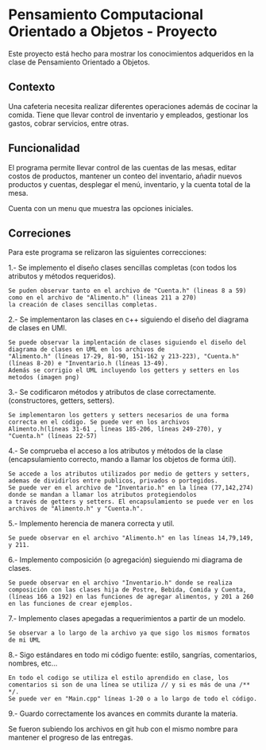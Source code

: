 # Pensamiento Computacional Orientado a Objetos - Proyecto 
Este proyecto está hecho para mostrar los conocimientos adqueridos en la clase de Pensamiento Orientado a Objetos. 

## Contexto

Una cafeteria necesita realizar diferentes operaciones además de cocinar la comida. Tiene que llevar control de inventario y empleados, gestionar los gastos, cobrar servicios, entre otras. 

## Funcionalidad
El programa permite llevar control de las cuentas de las mesas, editar costos de productos, mantener un conteo del inventario, añadir nuevos productos y cuentas, desplegar el menú, inventario, y la cuenta total de la mesa. 
  
  
Cuenta con un menu que muestra las opciones iniciales.

## Correciones

Para este programa se relizaron las siguientes correcciones:

1.- Se implemento el diseño clases sencillas completas (con todos los atributos y métodos requeridos).

    Se puden observar tanto en el archivo de "Cuenta.h" (lineas 8 a 59) como en el archivo de "Alimento.h" (lineas 211 a 270) 
    la creación de clases sencillas completas.


2.- Se implementaron las clases en c++ siguiendo el diseño del diagrama de clases en UMl.

    Se puede observar la implentación de clases siguiendo el diseño del diagrama de clases en UML en los archivos de
    "Alimento.h" (líneas 17-29, 81-90, 151-162 y 213-223), "Cuenta.h" (líneas 8-20) e "Inventario.h (líneas 13-49).
    Además se corrigio el UML incluyendo los getters y setters en los metodos (imagen png)


3.- Se codificaron métodos y atributos de clase correctamente. (constructores, getters, setters).

    Se implementaron los getters y setters necesarios de una forma correcta en el código. Se puede ver en los archivos
    Alimento.h(líneas 31-61 , líneas 185-206, líneas 249-270), y "Cuenta.h" (líneas 22-57)


4.- Se comprueba el acceso a los atributos y métodos de la clase (encapsulamiento correcto, mando a llamar los objetos de forma útil).
     
    Se accede a los atributos utilizados por medio de getters y setters, ademas de dividirlos entre publicos, privados o portegidos.
    Se puede ver en el archivo de "Inventario.h" en la línea (77,142,274) donde se mandan a llamar los atributos protegiendolos 
    a través de getters y setters. El encapsulamiento se puede ver en los archivos de "Alimento.h" y "Cuenta.h".


5.- Implemento herencia de manera correcta y util.
    
    Se puede observar en el archivo "Alimento.h" en las líneas 14,79,149, y 211.


6.- Implemento composición (o agregación) sieguiendo mi diagrama de clases.
    
    Se puede observar en el archivo "Inventario.h" donde se realiza composición con las clases hija de Postre, Bebida, Comida y Cuenta, 
    (líneas 166 a 192) en las funciones de agregar alimentos, y 201 a 260 en las funciones de crear ejemplos.
    
    
7.- Implemento clases apegadas a requerimientos a partir de un modelo.
    
    Se observar a lo largo de la archivo ya que sigo los mismos formatos de mi UML


8.- Sigo estándares en todo mi código fuente: estilo, sangrías, comentarios, nombres, etc...
    
    En todo el codigo se utiliza el estilo aprendido en clase, los comentarios si son de una línea se utiliza // y si es más de una /** */.
    Se puede ver en "Main.cpp" líneas 1-20 o a lo largo de todo el código.


9.- Guardo correctamente los avances en commits durante la materia.
  
  Se fueron subiendo los archivos en git hub con el mismo nombre para mantener el progreso de las entregas.
